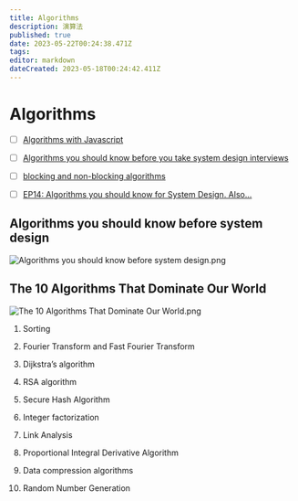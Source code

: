 ```yaml
---
title: Algorithms
description: 演算法
published: true
date: 2023-05-22T00:24:38.471Z
tags: 
editor: markdown
dateCreated: 2023-05-18T00:24:42.411Z
---
```


# Algorithms
- [ ] [Algorithms with Javascript](https://vishalrana9915.medium.com/algorithms-with-javascript-971dca22bfa4)
- [ ] [Algorithms you should know before you take system design interviews](https://blog.bytebytego.com/p/algorithms-you-should-know-before?utm_source=profile&utm_medium=reader2)
- [ ] [blocking and non-blocking algorithms](https://blog.bytebytego.com/p/ep13-tcp-or-udp-for-zoom-also?utm_source=profile&utm_medium=reader2)
- [ ] [EP14: Algorithms you should know for System Design. Also...](https://blog.bytebytego.com/p/ep14-algorithms-you-should-known?utm_source=profile&utm_medium=reader2)


## Algorithms you should know before system design

![Algorithms you should know before system design.png](http://192.168.25.60:8000/files/file_storage/a60f5a08.png)

## The 10 Algorithms That Dominate Our World

![The 10 Algorithms That Dominate Our World.png](http://192.168.25.60:8000/files/file_storage/f8fc3776.png)

1. Sorting

2. Fourier Transform and Fast Fourier Transform

3. Dijkstra’s algorithm

4. RSA algorithm

5. Secure Hash Algorithm

6. Integer factorization

7. Link Analysis

8. Proportional Integral Derivative Algorithm

9. Data compression algorithms

10. Random Number Generation

